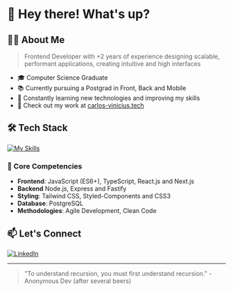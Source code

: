 


# 👋 Hey there! What's up?  

## 👨‍💻 About Me
> Frontend Developer with +2 years of experience designing scalable, performant applications, creating intuitive and high interfaces

- 🎓 Computer Science Graduate
- 📚 Currently pursuing a Postgrad in Front, Back and Mobile
- 🚀 Constantly learning new technologies and improving my skills
- 💼 Check out my work at [carlos-vinicius.tech](https://carlos-vinicius.tech)

## 🛠️ Tech Stack

[![My Skills](https://skillicons.dev/icons?i=html,css,js,ts,react,vite,nextjs,tailwind,nodejs,docker,postgresql,figma&perline=6)](https://skillicons.dev)

###  🎯 Core Competencies
- **Frontend**: JavaScript (ES6+), TypeScript, React.js and Next.js
- **Backend** Node.js, Express and Fastify
- **Styling**: Tailwind CSS, Styled-Components and CSS3
- **Database**: PostgreSQL
- **Methodologies**: Agile Development, Clean Code

## 📫 Let's Connect
[![LinkedIn](https://img.shields.io/badge/LinkedIn-0077B5?style=for-the-badge&logo=linkedin&logoColor=white)](https://linkedin.com/in/carlos-vinicius-dev)

---

> "To understand recursion, you must first understand recursion." - Anonymous Dev (after several beers)
